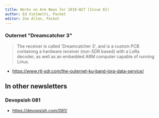 ```yaml
---
title: Works on Arm News for 2018-W27 (Issue 61)
author: Ed Vielmetti, Packet
editor: Zoe Allen, Packet
---
```


### Outernet "Dreamcatcher 3"

> The receiver is called 'Dreamcatcher 3', and is a custom PCB 
containing a hardware receiver (non-SDR based) with a LoRa decoder, 
as well as an embedded ARM computer capable of running Linux.

* https://www.rtl-sdr.com/the-outernet-ku-band-lora-data-service/

## In other newsletters

### Devopsish 081

* https://devopsish.com/081/
